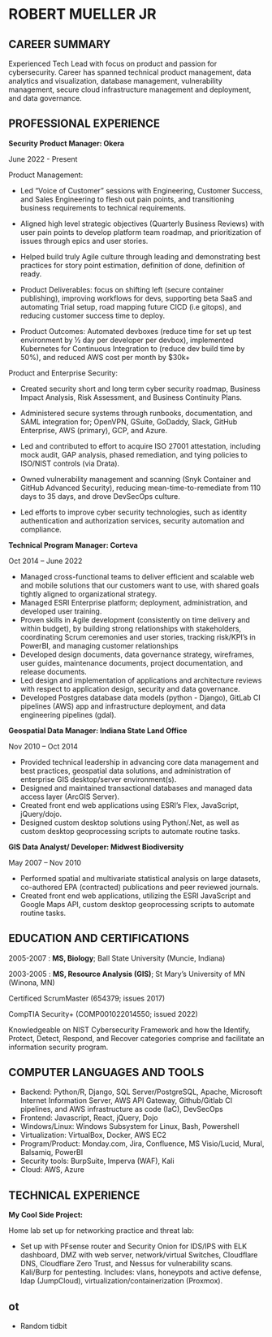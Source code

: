 ROBERT MUELLER JR
============

CAREER SUMMARY
---------
Experienced Tech Lead with focus on product and passion for cybersecurity. Career has spanned technical product management, data analytics and visualization, database management, vulnerability management, secure cloud infrastructure management and deployment, and data governance.

PROFESSIONAL EXPERIENCE
---------

**Security Product Manager: Okera**

June 2022 - Present

Product Management: 

* Led “Voice of Customer” sessions with Engineering, Customer Success, and Sales Engineering to flesh out pain points, and transitioning business requirements to technical requirements. 

* Aligned high level strategic objectives (Quarterly Business Reviews) with user pain points to develop platform team roadmap, and prioritization of issues through epics and user stories.

* Helped build truly Agile culture through leading and demonstrating best practices for story point estimation, definition of done, definition of ready.

* Product Deliverables: focus on shifting left (secure container publishing), improving workflows for devs, supporting beta SaaS and automating Trial setup, road mapping future CICD (i.e gitops), and reducing customer success time to deploy.

* Product Outcomes: Automated devboxes (reduce time for set up test environment by ½ day per developer per devbox), implemented Kubernetes for Continuous Integration to (reduce dev build time by 50%), and reduced AWS cost per month by $30k+

Product and Enterprise Security:

* Created security short and long term cyber security roadmap, Business Impact Analysis, Risk Assessment, and Business Continuity Plans.

* Administered secure systems through runbooks, documentation, and SAML integration for; OpenVPN, GSuite, GoDaddy, Slack, GitHub Enterprise, AWS (primary), GCP, and Azure.

* Led and contributed to effort to acquire ISO 27001 attestation, including mock audit, GAP analysis, phased remediation, and tying policies to ISO/NIST controls (via Drata).

* Owned vulnerability management and scanning (Snyk Container and GitHub Advanced Security), reducing mean-time-to-remediate from 110 days to 35 days, and drove DevSecOps culture.

* Led efforts to improve cyber security technologies, such as identity authentication and authorization services, security automation and compliance.


**Technical Program Manager: Corteva**

Oct 2014 – June 2022

* Managed cross-functional teams to deliver efficient and scalable web and mobile solutions that our customers want to use, with shared goals tightly aligned to organizational strategy.
* Managed ESRI Enterprise platform; deployment, administration, and developed user training.
* Proven skills in Agile development (consistently on time delivery and within budget), by building strong relationships with stakeholders, coordinating Scrum ceremonies and user stories, tracking risk/KPI’s in PowerBI, and managing customer relationships
* Developed design documents, data governance strategy, wireframes, user guides, maintenance documents, project documentation, and release documents. 
* Led design and implementation of applications and architecture reviews with respect to application design, security and data governance.
* Developed Postgres database data models (python - Django), GitLab CI pipelines (AWS) app and infrastructure deployment, and data engineering pipelines (gdal).

**Geospatial Data Manager: Indiana State Land Office**

Nov 2010 – Oct 2014

* Provided technical leadership in advancing core data management and best practices, geospatial data solutions, and administration of enterprise GIS desktop/server environment(s).
* Designed and maintained transactional databases and managed data access layer (ArcGIS Server).
* Created front end web applications using ESRI’s Flex, JavaScript, jQuery/dojo.
* Designed custom desktop solutions using Python/.Net, as well as custom desktop geoprocessing scripts to automate routine tasks.

**GIS Data Analyst/ Developer: Midwest Biodiversity**

May 2007 – Nov 2010

* Performed spatial and multivariate statistical analysis on large datasets, co-authored EPA (contracted) publications and peer reviewed journals.
* Created front end web applications, utilizing the ESRI JavaScript and Google Maps API, custom desktop geoprocessing scripts to automate routine tasks.

EDUCATION AND CERTIFICATIONS
--------------------
2005-2007
:   **MS, Biology**; Ball State University (Muncie, Indiana)

2003-2005
:   **MS, Resource Analysis (GIS)**; St Mary’s University of MN (Winona, MN)
 
Certificed ScrumMaster (654379; issues 2017)

CompTIA Security+ (COMP001022014550; issued 2022)

Knowledgeable on NIST Cybersecurity Framework and how the Identify, Protect, Detect, Respond, and Recover categories comprise and facilitate an information security program.


COMPUTER LANGUAGES AND TOOLS
--------------------

* Backend: Python/R, Django, SQL Server/PostgreSQL, Apache, Microsoft Internet Information Server, AWS API Gateway, Github/Gitlab CI pipelines, and AWS infrastructure as code (IaC), DevSecOps
* Frontend: Javascript, React, jQuery, Dojo
* Windows/Linux: Windows Subsystem for Linux, Bash, Powershell
* Virtualization: VirtualBox, Docker, AWS EC2
* Program/Product: Monday.com, Jira, Confluence, MS Visio/Lucid, Mural, Balsamiq, PowerBI
* Security tools: BurpSuite, Imperva (WAF), Kali
* Cloud: AWS, Azure


TECHNICAL EXPERIENCE
--------------------

**My Cool Side Project:**

   Home lab set up for networking practice and threat lab:

* Set up with PFsense router and Security Onion for IDS/IPS with ELK dashboard, DMZ with web server, network/virtual Switches, Cloudflare DNS, Cloudflare Zero Trust, and Nessus for vulnerability scans. Kali/Burp for pentesting.  Includes: vlans, honeypots and active defense,  ldap (JumpCloud), virtualization/containerization (Proxmox).



ot
----------------------------------------

* Random tidbit


